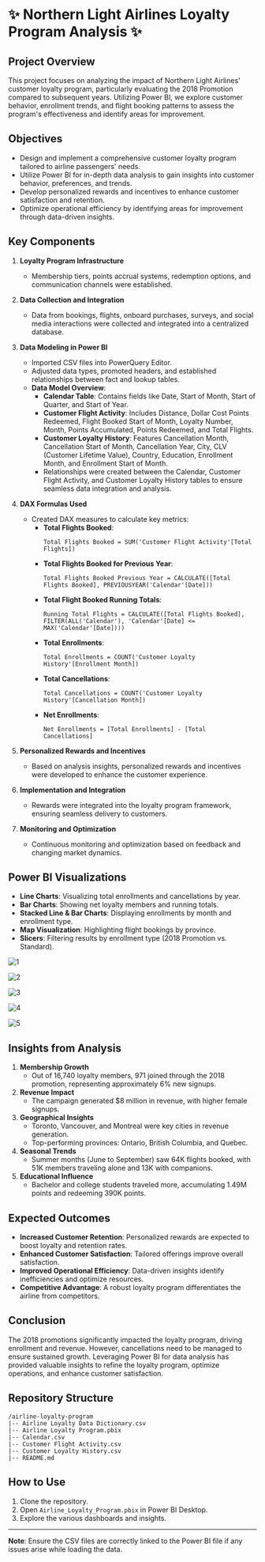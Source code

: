 # ✨ Northern Light Airlines Loyalty Program Analysis ✨

## Project Overview
This project focuses on analyzing the impact of Northern Light Airlines' customer loyalty program, particularly evaluating the 2018 Promotion compared to subsequent years. Utilizing Power BI, we explore customer behavior, enrollment trends, and flight booking patterns to assess the program's effectiveness and identify areas for improvement.

## Objectives
- Design and implement a comprehensive customer loyalty program tailored to airline passengers' needs.
- Utilize Power BI for in-depth data analysis to gain insights into customer behavior, preferences, and trends.
- Develop personalized rewards and incentives to enhance customer satisfaction and retention.
- Optimize operational efficiency by identifying areas for improvement through data-driven insights.

## Key Components
1. **Loyalty Program Infrastructure**
   - Membership tiers, points accrual systems, redemption options, and communication channels were established.

2. **Data Collection and Integration**
   - Data from bookings, flights, onboard purchases, surveys, and social media interactions were collected and integrated into a centralized database.

3. **Data Modeling in Power BI**
   - Imported CSV files into PowerQuery Editor.
   - Adjusted data types, promoted headers, and established relationships between fact and lookup tables.
   - **Data Model Overview**:
     - **Calendar Table**: Contains fields like Date, Start of Month, Start of Quarter, and Start of Year.
     - **Customer Flight Activity**: Includes Distance, Dollar Cost Points Redeemed, Flight Booked Start of Month, Loyalty Number, Month, Points Accumulated, Points Redeemed, and Total Flights.
     - **Customer Loyalty History**: Features Cancellation Month, Cancellation Start of Month, Cancellation Year, City, CLV (Customer Lifetime Value), Country, Education, Enrollment Month, and Enrollment Start of Month.
     - Relationships were created between the Calendar, Customer Flight Activity, and Customer Loyalty History tables to ensure seamless data integration and analysis.

4. **DAX Formulas Used**
   - Created DAX measures to calculate key metrics:
     - **Total Flights Booked**:
       ```DAX
       Total Flights Booked = SUM('Customer Flight Activity'[Total Flights])
       ```
     - **Total Flights Booked for Previous Year**:
       ```DAX
       Total Flights Booked Previous Year = CALCULATE([Total Flights Booked], PREVIOUSYEAR('Calendar'[Date]))
       ```
     - **Total Flight Booked Running Totals**:
       ```DAX
       Running Total Flights = CALCULATE([Total Flights Booked], FILTER(ALL('Calendar'), 'Calendar'[Date] <= MAX('Calendar'[Date])))
       ```
     - **Total Enrollments**:
       ```DAX
       Total Enrollments = COUNT('Customer Loyalty History'[Enrollment Month])
       ```
     - **Total Cancellations**:
       ```DAX
       Total Cancellations = COUNT('Customer Loyalty History'[Cancellation Month])
       ```
     - **Net Enrollments**:
       ```DAX
       Net Enrollments = [Total Enrollments] - [Total Cancellations]
       ```

5. **Personalized Rewards and Incentives**
   - Based on analysis insights, personalized rewards and incentives were developed to enhance the customer experience.

6. **Implementation and Integration**
   - Rewards were integrated into the loyalty program framework, ensuring seamless delivery to customers.

7. **Monitoring and Optimization**
   - Continuous monitoring and optimization based on feedback and changing market dynamics.

## Power BI Visualizations
- **Line Charts**: Visualizing total enrollments and cancellations by year.
- **Bar Charts**: Showing net loyalty members and running totals.
- **Stacked Line & Bar Charts**: Displaying enrollments by month and enrollment type.
- **Map Visualization**: Highlighting flight bookings by province.
- **Slicers**: Filtering results by enrollment type (2018 Promotion vs. Standard).

![1](https://github.com/user-attachments/assets/915621ce-2932-488e-911c-07b96a960f00)

![2](https://github.com/user-attachments/assets/4ac861fe-6615-41c9-99aa-a092f153940a)

![3](https://github.com/user-attachments/assets/bed084c7-29cc-4308-a033-7ff01c1d99c1)

![4](https://github.com/user-attachments/assets/a14b6051-7c2b-41d7-a7e4-05f9d32a37d9)

![5](https://github.com/user-attachments/assets/add07cbf-df2d-4ea5-ae7e-827e97a4444b)

## Insights from Analysis
1. **Membership Growth**
   - Out of 16,740 loyalty members, 971 joined through the 2018 promotion, representing approximately 6% new signups.
2. **Revenue Impact**
   - The campaign generated $8 million in revenue, with higher female signups.
3. **Geographical Insights**
   - Toronto, Vancouver, and Montreal were key cities in revenue generation.
   - Top-performing provinces: Ontario, British Columbia, and Quebec.
4. **Seasonal Trends**
   - Summer months (June to September) saw 64K flights booked, with 51K members traveling alone and 13K with companions.
5. **Educational Influence**
   - Bachelor and college students traveled more, accumulating 1.49M points and redeeming 390K points.

## Expected Outcomes
- **Increased Customer Retention**: Personalized rewards are expected to boost loyalty and retention rates.
- **Enhanced Customer Satisfaction**: Tailored offerings improve overall satisfaction.
- **Improved Operational Efficiency**: Data-driven insights identify inefficiencies and optimize resources.
- **Competitive Advantage**: A robust loyalty program differentiates the airline from competitors.

## Conclusion
The 2018 promotions significantly impacted the loyalty program, driving enrollment and revenue. However, cancellations need to be managed to ensure sustained growth. Leveraging Power BI for data analysis has provided valuable insights to refine the loyalty program, optimize operations, and enhance customer satisfaction.

## Repository Structure
```
/airline-loyalty-program
|-- Airline Loyalty Data Dictionary.csv
|-- Airline Loyalty Program.pbix
|-- Calendar.csv
|-- Customer Flight Activity.csv
|-- Customer Loyalty History.csv
|-- README.md
```

## How to Use
1. Clone the repository.
2. Open `Airline_Loyalty_Program.pbix` in Power BI Desktop.
3. Explore the various dashboards and insights.

---

**Note**: Ensure the CSV files are correctly linked to the Power BI file if any issues arise while loading the data.

